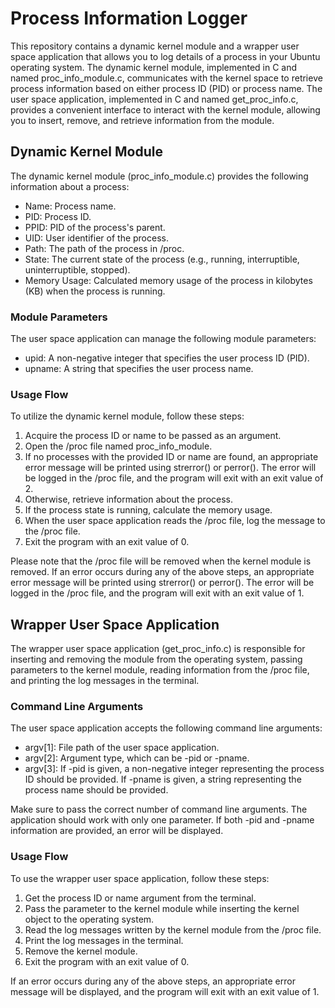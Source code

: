# Process Information Logger
This repository contains a dynamic kernel module and a wrapper user space application that allows you to log details of a process in your Ubuntu operating system. The dynamic kernel module, implemented in C and named proc_info_module.c, communicates with the kernel space to retrieve process information based on either process ID (PID) or process name. The user space application, implemented in C and named get_proc_info.c, provides a convenient interface to interact with the kernel module, allowing you to insert, remove, and retrieve information from the module.

## Dynamic Kernel Module
The dynamic kernel module (proc_info_module.c) provides the following information about a process:

+ Name: Process name.
+ PID: Process ID.
+ PPID: PID of the process's parent.
+ UID: User identifier of the process.
+ Path: The path of the process in /proc.
+ State: The current state of the process (e.g., running, interruptible, uninterruptible, stopped).
+ Memory Usage: Calculated memory usage of the process in kilobytes (KB) when the process is running.

### Module Parameters
The user space application can manage the following module parameters:

+ upid: A non-negative integer that specifies the user process ID (PID).
+ upname: A string that specifies the user process name.

### Usage Flow
To utilize the dynamic kernel module, follow these steps:

1. Acquire the process ID or name to be passed as an argument.
2. Open the /proc file named proc_info_module.
3. If no processes with the provided ID or name are found, an appropriate error message will be printed using strerror() or perror(). The error will be logged in the /proc file, and the program will exit with an exit value of 2.
4. Otherwise, retrieve information about the process.
5. If the process state is running, calculate the memory usage.
6. When the user space application reads the /proc file, log the message to the /proc file.
7. Exit the program with an exit value of 0.

Please note that the /proc file will be removed when the kernel module is removed. If an error occurs during any of the above steps, an appropriate error message will be printed using strerror() or perror(). The error will be logged in the /proc file, and the program will exit with an exit value of 1.

## Wrapper User Space Application
The wrapper user space application (get_proc_info.c) is responsible for inserting and removing the module from the operating system, passing parameters to the kernel module, reading information from the /proc file, and printing the log messages in the terminal.

### Command Line Arguments
The user space application accepts the following command line arguments:

+ argv[1]: File path of the user space application.
+ argv[2]: Argument type, which can be -pid or -pname.
+ argv[3]: If -pid is given, a non-negative integer representing the process ID should be provided. If -pname is given, a string representing the process name should be provided.

Make sure to pass the correct number of command line arguments. The application should work with only one parameter. If both -pid and -pname information are provided, an error will be displayed.

### Usage Flow
To use the wrapper user space application, follow these steps:

1. Get the process ID or name argument from the terminal.
2. Pass the parameter to the kernel module while inserting the kernel object to the operating system.
3. Read the log messages written by the kernel module from the /proc file.
4. Print the log messages in the terminal.
5. Remove the kernel module.
6. Exit the program with an exit value of 0.

If an error occurs during any of the above steps, an appropriate error message will be displayed, and the program will exit with an exit value of 1.
